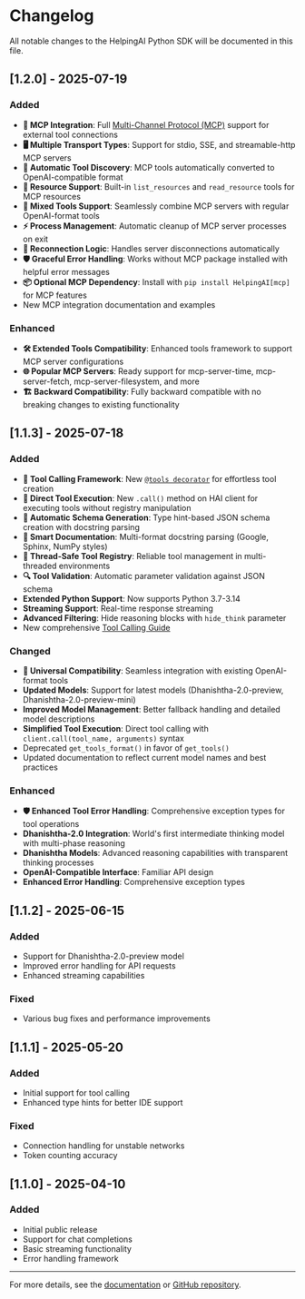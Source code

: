 # Changelog

All notable changes to the HelpingAI Python SDK will be documented in this file.

## [1.2.0] - 2025-07-19

### Added
- **🔌 MCP Integration**: Full [Multi-Channel Protocol (MCP)](docs/mcp_integration.md) support for external tool connections
- **🖥️ Multiple Transport Types**: Support for stdio, SSE, and streamable-http MCP servers
- **🔄 Automatic Tool Discovery**: MCP tools automatically converted to OpenAI-compatible format
- **📁 Resource Support**: Built-in `list_resources` and `read_resource` tools for MCP resources
- **🔀 Mixed Tools Support**: Seamlessly combine MCP servers with regular OpenAI-format tools
- **⚡ Process Management**: Automatic cleanup of MCP server processes on exit
- **🔁 Reconnection Logic**: Handles server disconnections automatically
- **🛡️ Graceful Error Handling**: Works without MCP package installed with helpful error messages
- **📦 Optional MCP Dependency**: Install with `pip install HelpingAI[mcp]` for MCP features
- New MCP integration documentation and examples

### Enhanced
- **🛠️ Extended Tools Compatibility**: Enhanced tools framework to support MCP server configurations
- **🌐 Popular MCP Servers**: Ready support for mcp-server-time, mcp-server-fetch, mcp-server-filesystem, and more
- **🏗️ Backward Compatibility**: Fully backward compatible with no breaking changes to existing functionality

## [1.1.3] - 2025-07-18

### Added
- **🔧 Tool Calling Framework**: New [`@tools decorator`](HelpingAI/tools/core.py:144) for effortless tool creation
- **🔄 Direct Tool Execution**: New `.call()` method on HAI client for executing tools without registry manipulation
- **🤖 Automatic Schema Generation**: Type hint-based JSON schema creation with docstring parsing
- **📝 Smart Documentation**: Multi-format docstring parsing (Google, Sphinx, NumPy styles)
- **🧠 Thread-Safe Tool Registry**: Reliable tool management in multi-threaded environments
- **🔍 Tool Validation**: Automatic parameter validation against JSON schema
- **Extended Python Support**: Now supports Python 3.7-3.14
- **Streaming Support**: Real-time response streaming
- **Advanced Filtering**: Hide reasoning blocks with `hide_think` parameter
- New comprehensive [Tool Calling Guide](docs/tool_calling.md)

### Changed
- **🔄 Universal Compatibility**: Seamless integration with existing OpenAI-format tools
- **Updated Models**: Support for latest models (Dhanishtha-2.0-preview, Dhanishtha-2.0-preview-mini)
- **Improved Model Management**: Better fallback handling and detailed model descriptions
- **Simplified Tool Execution**: Direct tool calling with `client.call(tool_name, arguments)` syntax
- Deprecated `get_tools_format()` in favor of `get_tools()`
- Updated documentation to reflect current model names and best practices

### Enhanced
- **🛡️ Enhanced Tool Error Handling**: Comprehensive exception types for tool operations
- **Dhanishtha-2.0 Integration**: World's first intermediate thinking model with multi-phase reasoning
- **Dhanishtha Models**: Advanced reasoning capabilities with transparent thinking processes
- **OpenAI-Compatible Interface**: Familiar API design
- **Enhanced Error Handling**: Comprehensive exception types

## [1.1.2] - 2025-06-15

### Added
- Support for Dhanishtha-2.0-preview model
- Improved error handling for API requests
- Enhanced streaming capabilities

### Fixed
- Various bug fixes and performance improvements

## [1.1.1] - 2025-05-20

### Added
- Initial support for tool calling
- Enhanced type hints for better IDE support

### Fixed
- Connection handling for unstable networks
- Token counting accuracy

## [1.1.0] - 2025-04-10

### Added
- Initial public release
- Support for chat completions
- Basic streaming functionality
- Error handling framework

---

For more details, see the [documentation](docs/) or [GitHub repository](https://github.com/HelpingAI/HelpingAI-python).